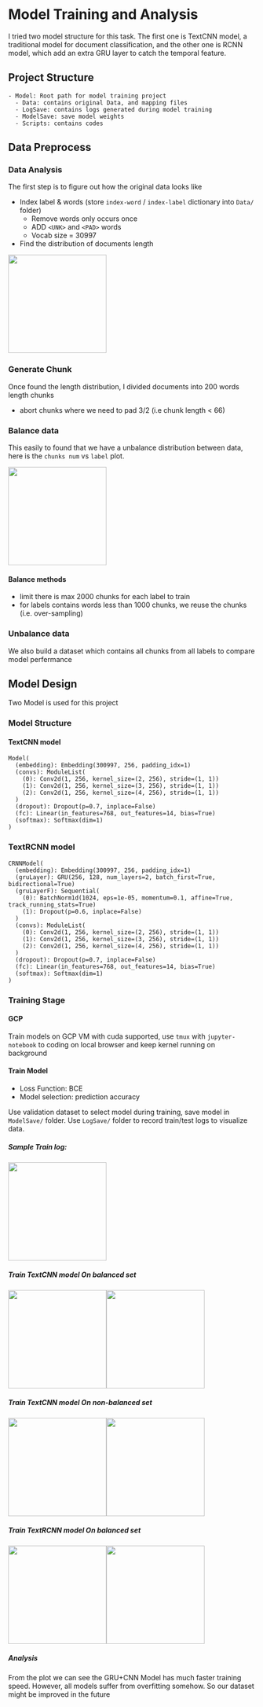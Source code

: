 # Model Training and Analysis

I tried two model structure for this task. The first one is TextCNN model, a traditional model for document classification, and the other one is RCNN model, which add an extra GRU layer to catch the temporal feature.

## Project Structure
```
- Model: Root path for model training project
  - Data: contains original Data, and mapping files
  - LogSave: contains logs generated during model training
  - ModelSave: save model weights
  - Scripts: contains codes
```

## Data Preprocess
### Data Analysis
The first step is to figure out how the original data looks like
- Index label & words (store `index-word` / `index-label` dictionary into `Data/` folder)
  - Remove words only occurs once
  - ADD `<UNK>` and `<PAD>` words
  - Vocab size = 30997
- Find the distribution of documents length 

<img height=200 src=https://github.com/XiplusChenyu/HWProject/blob/master/ReadMePics/LengthD.png>

### Generate Chunk
Once found the length distribution, I divided documents into 200 words length chunks
- abort chunks where we need to pad 3/2 (i.e chunk length < 66)

### Balance data
This easily to found that we have a unbalance distribution between data, here is the `chunks num` vs `label` plot.  

<img height=200 src=https://github.com/XiplusChenyu/HWProject/blob/master/ReadMePics/ChunkD.png>

#### Balance methods
- limit there is max 2000 chunks for each label to train
- for labels contains words less than 1000 chunks, we reuse the chunks (i.e. over-sampling)

### Unbalance data
We also build a dataset which contains all chunks from all labels to compare model perfermance

## Model Design
Two Model is used for this project

### Model Structure
#### TextCNN model
```
Model(
  (embedding): Embedding(300997, 256, padding_idx=1)
  (convs): ModuleList(
    (0): Conv2d(1, 256, kernel_size=(2, 256), stride=(1, 1))
    (1): Conv2d(1, 256, kernel_size=(3, 256), stride=(1, 1))
    (2): Conv2d(1, 256, kernel_size=(4, 256), stride=(1, 1))
  )
  (dropout): Dropout(p=0.7, inplace=False)
  (fc): Linear(in_features=768, out_features=14, bias=True)
  (softmax): Softmax(dim=1)
)
```
### TextRCNN model
```
CRNNModel(
  (embedding): Embedding(300997, 256, padding_idx=1)
  (gruLayer): GRU(256, 128, num_layers=2, batch_first=True, bidirectional=True)
  (gruLayerF): Sequential(
    (0): BatchNorm1d(1024, eps=1e-05, momentum=0.1, affine=True, track_running_stats=True)
    (1): Dropout(p=0.6, inplace=False)
  )
  (convs): ModuleList(
    (0): Conv2d(1, 256, kernel_size=(2, 256), stride=(1, 1))
    (1): Conv2d(1, 256, kernel_size=(3, 256), stride=(1, 1))
    (2): Conv2d(1, 256, kernel_size=(4, 256), stride=(1, 1))
  )
  (dropout): Dropout(p=0.7, inplace=False)
  (fc): Linear(in_features=768, out_features=14, bias=True)
  (softmax): Softmax(dim=1)
)
```

### Training Stage

#### GCP
Train models on GCP VM with cuda supported, use `tmux` with `jupyter-notebook` to coding on local browser and keep kernel running on background

#### Train Model
- Loss Function: BCE
- Model selection: prediction accuracy

Use validation dataset to select model during training, save model in `ModelSave/` folder. Use `LogSave/` folder to record train/test logs to visualize data.

##### Sample Train log:
<img height=200 src=https://github.com/XiplusChenyu/HWProject/blob/master/ReadMePics/Sample-T.png>

##### Train TextCNN model On balanced set

<img height=200 src="https://github.com/XiplusChenyu/HWProject/blob/master/ReadMePics/CNNA.png"><img height=200 src="https://github.com/XiplusChenyu/HWProject/blob/master/ReadMePics/CNNL.png">


##### Train TextCNN model On non-balanced set

<img height=200 src="https://github.com/XiplusChenyu/HWProject/blob/master/ReadMePics/FCNNA.png"><img height=200 src="https://github.com/XiplusChenyu/HWProject/blob/master/ReadMePics/FCNNL.png">


##### Train TextRCNN model On balanced set

<img height=200 src="https://github.com/XiplusChenyu/HWProject/blob/master/ReadMePics/CRNNA.png"><img height=200 src="https://github.com/XiplusChenyu/HWProject/blob/master/ReadMePics/CRNNL.png">

##### Analysis

From the plot we can see the GRU+CNN Model has much faster training speed. However, all models suffer from overfitting somehow. So our dataset might be improved in the future
